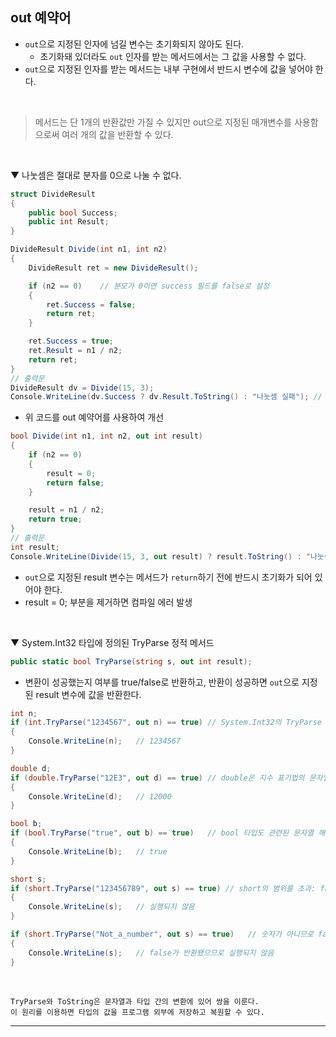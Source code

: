 ## out 예약어
- `out`으로 지정된 인자에 넘길 변수는 초기화되지 않아도 된다.
  - 초기화돼 있더라도 `out` 인자를 받는 메서드에서는 그 값을 사용할 수 없다.
- `out`으로 지정된 인자를 받는 메서드는 내부 구현에서 반드시 변수에 값을 넣어야 한다.
<br>

> 메서드는 단 1개의 반환값만 가질 수 있지만 out으로 지정된 매개변수를 사용함으로써 여러 개의 값을 반환할 수 있다.
<br>

▼ 나눗셈은 절대로 분자를 0으로 나눌 수 없다.
```csharp
struct DivideResult
{
    public bool Success;
    public int Result;
}

DivideResult Divide(int n1, int n2)
{
    DivideResult ret = new DivideResult();

    if (n2 == 0)    // 분모가 0이면 success 필드를 false로 설정
    {
        ret.Success = false;
        return ret;
    }

    ret.Success = true;
    ret.Result = n1 / n2;
    return ret;
}
// 출력문
DivideResult dv = Divide(15, 3);
Console.WriteLine(dv.Success ? dv.Result.ToString() : "나눗셈 실패"); // 5
```
- 위 코드를 out 예약어를 사용하여 개선
```csharp
bool Divide(int n1, int n2, out int result)
{
    if (n2 == 0)
    {
        result = 0;
        return false;
    }

    result = n1 / n2;
    return true;
}
// 출력문
int result;
Console.WriteLine(Divide(15, 3, out result) ? result.ToString() : "나눗셈 실패");  // 5
```
- `out`으로 지정된 result 변수는 메서드가 `return`하기 전에 반드시 초기화가 되어 있어야 한다.
- result = 0; 부분을 제거하면 컴파일 에러 발생
<br>

▼ System.Int32 타입에 정의된 TryParse 정적 메서드
```csharp
public static bool TryParse(string s, out int result);
```
- 변환이 성공했는지 여부를 true/false로 반환하고, 반환이 성공하면 `out`으로 지정된 result 변수에 값을 반환한다.

```csharp
int n;
if (int.TryParse("1234567", out n) == true) // System.Int32의 TryParse 호출
{
    Console.WriteLine(n);   // 1234567
}

double d;
if (double.TryParse("12E3", out d) == true) // double은 지수 표기법의 문자열도 지원
{
    Console.WriteLine(d);   // 12000
}

bool b;
if (bool.TryParse("true", out b) == true)   // bool 타입도 관련된 문자열 해석
{
    Console.WriteLine(b);   // true
}

short s;
if (short.TryParse("123456789", out s) == true) // short의 범위를 초과: false 반환
{
    Console.WriteLine(s);   // 실행되지 않음
}

if (short.TryParse("Not_a_number", out s) == true)   // 숫자가 아니므로 false 반환
{
    Console.WriteLine(s);   // false가 반환됐으므로 실행되지 않음
}
```
<br>

```
TryParse와 ToString은 문자열과 타입 간의 변환에 있어 쌍을 이룬다.
이 원리를 이용하면 타입의 값을 프로그램 외부에 저장하고 복원할 수 있다.
```

****
<br>
